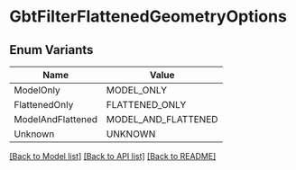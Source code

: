 # GbtFilterFlattenedGeometryOptions

## Enum Variants

| Name | Value |
|---- | -----|
| ModelOnly | MODEL_ONLY |
| FlattenedOnly | FLATTENED_ONLY |
| ModelAndFlattened | MODEL_AND_FLATTENED |
| Unknown | UNKNOWN |


[[Back to Model list]](../README.md#documentation-for-models) [[Back to API list]](../README.md#documentation-for-api-endpoints) [[Back to README]](../README.md)


